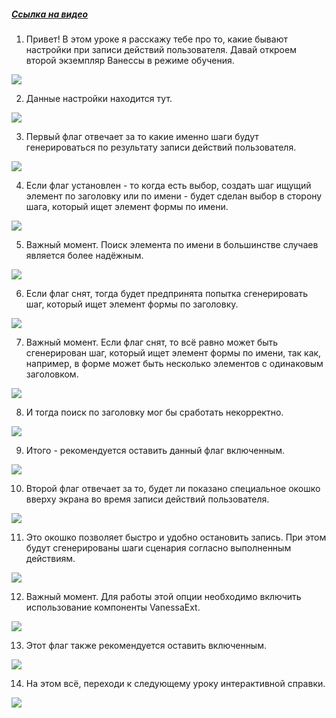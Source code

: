 ﻿##### [Ссылка на видео](https://youtu.be/j5bhhJnsW2U)

001. Привет! В этом уроке я расскажу тебе про то, какие бывают настройки при записи действий пользователя. Давай откроем второй экземпляр Ванессы в режиме обучения.

![](https://vanessa-files.do.bit-erp.ru/Doc/1.2.040.1/MD/Глава02/images/000_ЗакладкаСервисОсновныеЗаписьДействийПользователя.png)

002. Данные настройки находится тут.

![](https://vanessa-files.do.bit-erp.ru/Doc/1.2.040.1/MD/Глава02/images/007_ЗакладкаСервисОсновныеЗаписьДействийПользователя.png)

003. Первый флаг отвечает за то какие именно шаги будут генерироваться по результату записи действий пользователя.

![](https://vanessa-files.do.bit-erp.ru/Doc/1.2.040.1/MD/Глава02/images/012_ЗакладкаСервисОсновныеЗаписьДействийПользователя.png)

004. Если флаг установлен - то когда есть выбор, создать шаг ищущий элемент по заголовку или по имени - будет сделан выбор в сторону шага, который ищет элемент формы по имени.

![](https://vanessa-files.do.bit-erp.ru/Doc/1.2.040.1/MD/Глава02/images/015_ЗакладкаСервисОсновныеЗаписьДействийПользователя.png)

005. Важный момент. Поиск элемента по имени в большинстве случаев является более надёжным.

![](https://vanessa-files.do.bit-erp.ru/Doc/1.2.040.1/MD/Глава02/images/016_ЗакладкаСервисОсновныеЗаписьДействийПользователя.png)

006. Если флаг снят, тогда будет предпринята попытка сгенерировать шаг, который ищет элемент формы по заголовку.

![](https://vanessa-files.do.bit-erp.ru/Doc/1.2.040.1/MD/Глава02/images/019_ЗакладкаСервисОсновныеЗаписьДействийПользователя.png)

007. Важный момент. Если флаг снят, то всё равно может быть сгенерирован шаг, который ищет элемент формы по имени, так как, например, в форме может быть несколько элементов с одинаковым заголовком.

![](https://vanessa-files.do.bit-erp.ru/Doc/1.2.040.1/MD/Глава02/images/022_ЗакладкаСервисОсновныеЗаписьДействийПользователя.png)

008. И тогда поиск по заголовку мог бы сработать некорректно.

![](https://vanessa-files.do.bit-erp.ru/Doc/1.2.040.1/MD/Глава02/images/023_ЗакладкаСервисОсновныеЗаписьДействийПользователя.png)

009. Итого - рекомендуется оставить данный флаг включенным.

![](https://vanessa-files.do.bit-erp.ru/Doc/1.2.040.1/MD/Глава02/images/026_ЗакладкаСервисОсновныеЗаписьДействийПользователя.png)

010. Второй флаг отвечает за то, будет ли показано специальное окошко вверху экрана во время записи действий пользователя.

![](https://vanessa-files.do.bit-erp.ru/Doc/1.2.040.1/MD/Глава02/images/031_ЗакладкаСервисОсновныеЗаписьДействийПользователя.png)

011. Это окошко позволяет быстро и удобно остановить запись. При этом будут сгенерированы шаги сценария согласно выполненным действиям.

![](https://vanessa-files.do.bit-erp.ru/Doc/1.2.040.1/MD/Глава02/images/034_ЗакладкаСервисОсновныеЗаписьДействийПользователя.png)

012. Важный момент. Для работы этой опции необходимо включить использование компоненты VanessaExt.

![](https://vanessa-files.do.bit-erp.ru/Doc/1.2.040.1/MD/Глава02/images/035_ЗакладкаСервисОсновныеЗаписьДействийПользователя.png)

013. Этот флаг также рекомендуется оставить включенным.

![](https://vanessa-files.do.bit-erp.ru/Doc/1.2.040.1/MD/Глава02/images/038_ЗакладкаСервисОсновныеЗаписьДействийПользователя.png)

014. На этом всё, переходи к следующему уроку интерактивной справки.

![](https://vanessa-files.do.bit-erp.ru/Doc/1.2.040.1/MD/Глава02/images/041_ЗакладкаСервисОсновныеЗаписьДействийПользователя.png)
